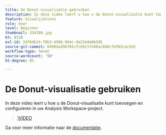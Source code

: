 ```yaml
---
title: De Donut-visualisatie gebruiken
description: In deze video leert u hoe u de Donut-visualisatie kunt toevoegen en configureren in uw Analysis Workspace-project.
feature: Visualizations
role: User
level: Beginner
thumbnail: 334309.jpg
kt: 8130
exl-id: 24f6db24-f8b3-4506-964c-da23e0e0b505
source-git-commit: 84984ad9bf65cfc69117e40ac0e0cfe503cac5e5
workflow-type: tm+mt
source-wordcount: '59'
ht-degree: 0%

---
```


# De Donut-visualisatie gebruiken

In deze video leert u hoe u de Donut-visualisatie kunt toevoegen en configureren in uw Analysis Workspace-project.

>[!VIDEO](https://video.tv.adobe.com/v/334309/?quality=12&learn=on)

Ga voor meer informatie naar de [documentatie](https://experienceleague.adobe.com/docs/analytics/analyze/analysis-workspace/visualizations/donut.html?lang=nl-NL).
